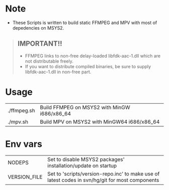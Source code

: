 Note
====
* These Scripts is written to build static FFMPEG and MPV with most of depedencies on MSYS2.

> ## IMPORTANT!!
> * FFMPEG links to non-free delay-loaded libfdk-aac-1.dll which are not distributable freely.
> * If you want to distribute compiled binaries, be sure to supply libfdk-aac-1.dll in non-free part.

Usage
=====
<table>
<tr><td>./ffmpeg.sh</td><td>Build FFMPEG on MSYS2 with MinGW i686/x86_64</td></tr>
<tr><td>./mpv.sh</td><td>Build MPV on MSYS2 with MinGW64 i686/x86_64</td></tr>
</table>

Env vars
========
<table>
<tr><td>NODEPS</td><td>Set to disable MSYS2 packages' installation/update on startup</td></tr>
<tr><td>VERSION_FILE</td><td>Set to 'scripts/version-repo.inc' to make use of latest codes in svn/hg/git for most components</td></tr>
</table>
